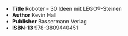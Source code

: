 - **Title** Roboter - 30 Ideen mit LEGO®-Steinen
- **Author** Kevin Hall
- **Publisher** Bassermann Verlag
- **ISBN-13** 978-3809440451